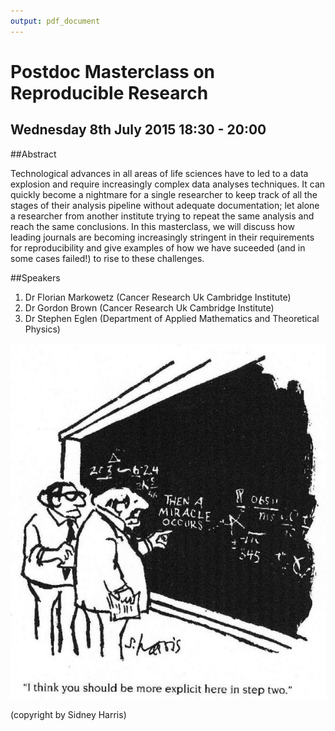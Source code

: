 ```yaml
---
output: pdf_document
---
```

# Postdoc Masterclass on Reproducible Research 
## Wednesday 8th July 2015 18:30 - 20:00

##Abstract

Technological advances in all areas of life sciences have to led to a data explosion and require increasingly complex data analyses techniques. It can quickly become a nightmare for a single researcher to keep track of all the stages of their analysis pipeline without adequate documentation; let alone a researcher from another institute trying to repeat the same analysis and reach the same conclusions. In this masterclass, we will discuss how leading journals are becoming increasingly stringent in their requirements for reproducibility and give examples of how we have suceeded (and in some cases failed!) to rise to these challenges.

##Speakers

1. Dr Florian Markowetz (Cancer Research Uk Cambridge Institute)
2. Dr Gordon Brown (Cancer Research Uk Cambridge Institute)
3. Dr Stephen Eglen (Department of Applied Mathematics and Theoretical Physics)

![I think you should be more explicit here in step two](SidneyHarris_MiracleWeb.jpg)


(copyright by Sidney Harris)